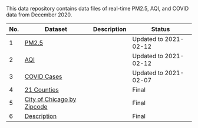 This data repository contains data files of real-time PM2.5, AQI, and COVID data from December 2020. 



| No. | Dataset | Description | Status  |
|---|---|---|---|
| 1 | [PM2.5](PM25_Weekly/pm25.csv) |   |  Updated to 2021-02-12 |
| 2 | [AQI](PM25_Weekly/aqi.csv) |   | Updated to 2021-02-12 |
| 3 | [COVID Cases](CovidWeekly.csv) |   |  Updated to 2021-02-07 |
| 4 | [21 Counties](LargeAreaCounties/LargeAreaCounties.shp)|   |  Final  |
| 5 | [City of Chicago by Zipcode](ZipcodeBoundary/geo_export_04ad4464-ddf0-4603-a903-1c86f00e6bad.shp) |   | Final  |
| 6 | [Description](Description.csv) |   | Final  |


